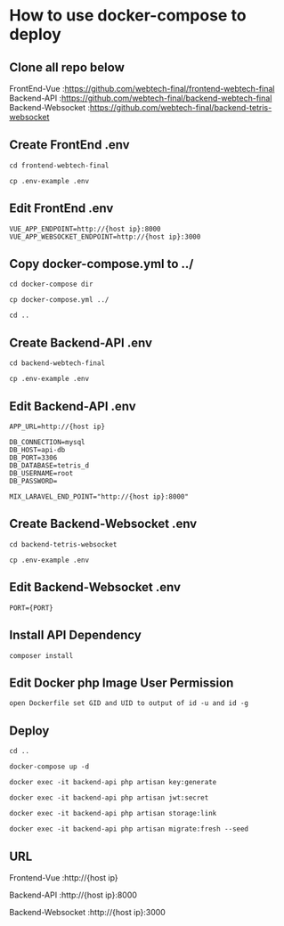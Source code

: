 # How to use docker-compose to deploy

## Clone all repo below

FrontEnd-Vue :https://github.com/webtech-final/frontend-webtech-final
Backend-API :https://github.com/webtech-final/backend-webtech-final
Backend-Websocket :https://github.com/webtech-final/backend-tetris-websocket

## Create FrontEnd .env

```
cd frontend-webtech-final

cp .env-example .env
```

## Edit FrontEnd .env

```
VUE_APP_ENDPOINT=http://{host ip}:8000
VUE_APP_WEBSOCKET_ENDPOINT=http://{host ip}:3000
```

## Copy docker-compose.yml to ../

```
cd docker-compose dir

cp docker-compose.yml ../

cd ..
```

## Create Backend-API .env

```
cd backend-webtech-final

cp .env-example .env
```

## Edit Backend-API .env

```
APP_URL=http://{host ip}

DB_CONNECTION=mysql
DB_HOST=api-db
DB_PORT=3306
DB_DATABASE=tetris_d
DB_USERNAME=root
DB_PASSWORD=

MIX_LARAVEL_END_POINT="http://{host ip}:8000"
```

## Create Backend-Websocket .env

```
cd backend-tetris-websocket

cp .env-example .env
```

## Edit Backend-Websocket .env

```
PORT={PORT}
```

## Install API Dependency

```
composer install
```

## Edit Docker php Image User Permission

```
open Dockerfile set GID and UID to output of id -u and id -g
```

## Deploy

```
cd ..

docker-compose up -d

docker exec -it backend-api php artisan key:generate

docker exec -it backend-api php artisan jwt:secret

docker exec -it backend-api php artisan storage:link

docker exec -it backend-api php artisan migrate:fresh --seed
```

## URL

Frontend-Vue :http://{host ip}

Backend-API :http://{host ip}:8000

Backend-Websocket :http://{host ip}:3000
